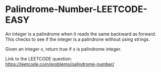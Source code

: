 # Palindrome-Number-LEETCODE-EASY
An integer is a palindrome when it reads the same backward as forward. This checks to see if the integer is a palindrone without using strings.


Given an integer x, return true if x is palindrome integer.


Link to the LEETCODE question: https://leetcode.com/problems/palindrome-number/

